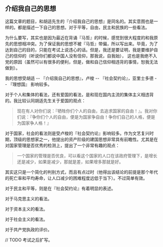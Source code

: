 介绍我自己的思想
----

这篇文章的题目，和胡适先生的『介绍我自己的思想』是同名的。其实意图也是一样的。都是描述一下自己的思想。对于平等，自由，民主和民族的一些看法。

为什么要写，其实也是因为最近在背诵『马哲』的时候，感觉到很大程度的和我原先的思想相冲突。为了保证我的思想不被『马哲』带偏，所以写出来。毕竟，为了达到自己的目的，只能在考试上说违心的话。但是，我还是要证明，我是要维护自己的信仰的（听说你们都说中国人没有信仰，那我说，自我始）， 这也是我绝不入党的原因（虽然可以有很多的便利，但是，做和自己信仰相违背的事情，恕我无法做到）。

我的思想受胡适 -- 『介绍我自己的思想』，卢梭 -- 『社会契约论』，亚里士多德 -- 『理想国』 影响较多。

对于个人和集体的看法，还有爱国的看法，是和现在国内主流的集体主义相违背的。我比较认同胡适先生关于爱国的观点：
> 现在有人对你们说：『牺牲你们个人的自由，去追求国家的自由！』。我对你们说：『争你们个人的自由，便是为国家争自由！争你们自己的人格，便是为国家争人格！』

对于国家，社会的看法则是受卢梭的『社会契约论』影响较多。作为文艺复兴时期，顶级的思想家之一，他提出的资产阶级的建国思想非常具有前瞻性。尤其是在对国家管理是否优秀的检测上，提出了一个非常有趣的观点：
> 一个国家的管理是否优良，可以看这个国家的人口在该政府管理下，是增长还是减少，如果是减少，那就是差，如果增多那就是好。

其实这只是一个简化的判别方式，而且有点过时（他得出该结论的前提是那个年代的死亡率和平均寿命，让人口减少的困难程度远低于当下）。不过简单有效。

对于民主和平等，则是在『社会契约论』有着明显的表述。

对于马克思主义的看法。

对于资本主义的看法。

对于社会主义的看法。

对于共产党执政的评价。

// TODO 考试之后扩写。


